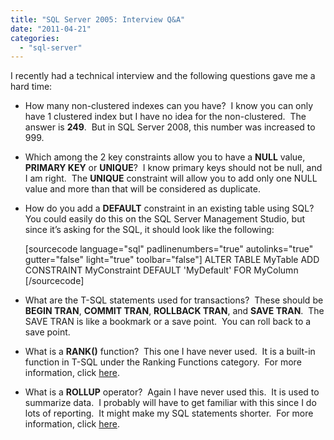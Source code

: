 ```yaml
---
title: "SQL Server 2005: Interview Q&A"
date: "2011-04-21"
categories: 
  - "sql-server"
---
```


I recently had a technical interview and the following questions gave me a  hard time:

- How many non-clustered indexes can you have?  I know you can only have 1 clustered index but I have no idea for the non-clustered.  The answer is **249**.  But in SQL Server 2008, this number was increased to 999.
- Which among the 2 key constraints allow you to have a **NULL** value, **PRIMARY KEY** or **UNIQUE**?  I know primary keys should not be null, and I am right.  The **UNIQUE** constraint will allow you to add only one NULL value and more than that will be considered as duplicate.
- How do you add a **DEFAULT** constraint in an existing table using SQL?  You could easily do this on the SQL Server Management Studio, but since it’s asking for the SQL, it should look like the following:
    
    \[sourcecode language="sql" padlinenumbers="true" autolinks="true" gutter="false" light="true" toolbar="false"\]
    ALTER TABLE MyTable 
      ADD CONSTRAINT MyConstraint 
        DEFAULT 'MyDefault' FOR MyColumn
    \[/sourcecode\]
    

- What are the T-SQL statements used for transactions?  These should be **BEGIN TRAN**, **COMMIT TRAN**, **ROLLBACK TRAN**, and **SAVE TRAN**.  The SAVE TRAN is like a bookmark or a save point.  You can roll back to a save point.

- What is a **RANK()** function?  This one I have never used.  It is a built-in function in T-SQL under the Ranking Functions category.  For more information, click [here](http://msdn.microsoft.com/en-us/library/ms176102(v=SQL.90).aspx).

- What is a **ROLLUP** operator?  Again I have never used this.  It is used to summarize data.  I probably will have to get familiar with this since I do lots of reporting.  It might make my SQL statements shorter.  For more information, click [here](http://msdn.microsoft.com/en-us/library/ms191500(v=SQL.90).aspx).
